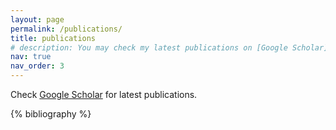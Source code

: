 ```yaml
---
layout: page
permalink: /publications/
title: publications
# description: You may check my latest publications on [Google Scholar](https://scholar.google.com/citations?user=ZCFMcjIAAAAJ).
nav: true
nav_order: 3
---
```


<!-- _pages/publications.md -->

<!-- Bibsearch Feature -->

<!-- {% include bib_search.liquid %} -->

Check [Google Scholar](https://scholar.google.com/citations?user=ZCFMcjIAAAAJ) for latest publications.

<div class="publications">

{% bibliography %}

</div>
